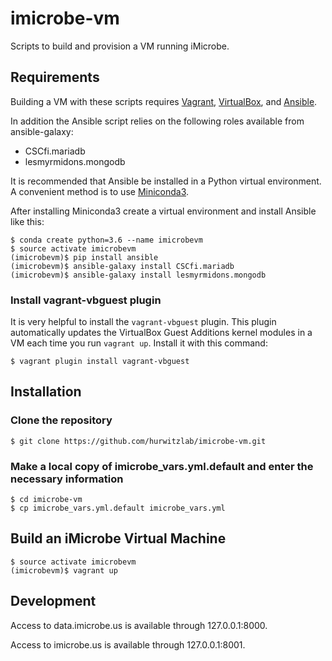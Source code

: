 # imicrobe-vm
Scripts to build and provision a VM running iMicrobe.

## Requirements
Building a VM with these scripts requires [Vagrant](https://www.vagrantup.com/), [VirtualBox](https://www.virtualbox.org/), and [Ansible](https://www.ansible.com/).

In addition the Ansible script relies on the following roles available from ansible-galaxy:
 + CSCfi.mariadb
 + lesmyrmidons.mongodb

It is recommended that Ansible be installed in a Python virtual environment. A convenient method is to use [Miniconda3](https://conda.io/docs/install/quick.html#os-x-miniconda-install).

After installing Miniconda3 create a virtual environment and install Ansible like this:

```
$ conda create python=3.6 --name imicrobevm
$ source activate imicrobevm
(imicrobevm)$ pip install ansible
(imicrobevm)$ ansible-galaxy install CSCfi.mariadb
(imicrobevm)$ ansible-galaxy install lesmyrmidons.mongodb
```

### Install vagrant-vbguest plugin

It is very helpful to install the `vagrant-vbguest` plugin. This plugin automatically updates the VirtualBox Guest Additions kernel modules in a VM each time you run `vagrant up`. Install it with this command:

```
$ vagrant plugin install vagrant-vbguest
```

## Installation

### Clone the repository

```
$ git clone https://github.com/hurwitzlab/imicrobe-vm.git
```

### Make a local copy of imicrobe_vars.yml.default and enter the necessary information

```
$ cd imicrobe-vm
$ cp imicrobe_vars.yml.default imicrobe_vars.yml
```

## Build an iMicrobe Virtual Machine

```
$ source activate imicrobevm
(imicrobevm)$ vagrant up
```

## Development
Access to data.imicrobe.us is available through 127.0.0.1:8000.

Access to imicrobe.us is available through 127.0.0.1:8001.
